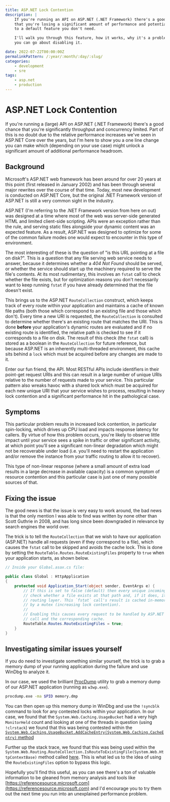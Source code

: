 ```yaml
---
title: ASP.NET Lock Contention
description: |
    If you're running an API on ASP.NET (.NET Framework) there's a good chance
    that you're losing a significant amount of performance and potential concurrency
    to a default feature you don't need.

    I'll walk you through this feature, how it works, why it's a problem and how
    you can go about disabling it.

date: 2022-07-22T00:00:00Z
permalinkPattern: /:year/:month/:day/:slug/
categories:
    - development
    - sre
tags:
    - asp.net
    - production
---
```


# ASP.NET Lock Contention
If you're running a (large) API on ASP.NET (.NET Framework) there's a good chance that
you're significantly throughput and concurrency limited. Part of this is no doubt due to
the relative performance increases we've seen in ASP.NET Core over the years, but I'm here
to show you a one line change you can make which (depending on your use case) might unlock
a significant amount of additional performance headroom.

<!-- more -->

## Background
Microsoft's ASP.NET web framework has been around for over 20 years at this point (first released in January 2002)
and has been through several major rewrites over the course of that time. Today, most new development is conducted
on ASP.NET Core, but the original .NET Framework version of ASP.NET is still a very common sight in the industry.

ASP.NET (I'm referring to the .NET Framework version from here on out) was designed at a time where most of the web
was server-side generated HTML and limited client-side scripting. APIs were an exception rather than the rule, and
serving static files alongside your dynamic content was an expected feature. As a result, ASP.NET was designed to
optimize for some of the common failure modes one would expect to encounter in this type of environment.

The most interesting of these is the question of "is this URL pointing at a file on disk?". This is a question
that any file serving web service needs to answer, because it determines whether a *404 Not Found* should be
served, or whether the service should start up the machinery required to serve the file's contents. At its most
rudimentary, this involves an `fstat` call to check whether the file exists, but for optimization reasons you
don't necessarily want to keep running `fstat` if you have already determined that the file doesn't exist.

This brings us to the ASP.NET `RouteCollection` construct, which keeps track of every route within your application
and maintains a cache of known file paths (both those which correspond to an existing file and those which don't).
Every time a new URI is requested, the `RouteCollection` is consulted to determine whether there's an existing
route that matches the URI. This is done **before** your application's dynamic routes are evaluated and if no
existing route is identified, the relative path is checked to see if it corresponds to a file on disk. The result
of this check (the `fstat` call) is stored as a boolean in the `RouteCollection` for future reference, but because
ASP.NET is an inherently multi-threaded environment, this cache sits behind a `lock` which must be acquired before
any changes are made to it.

Enter our fun friend, the API. Most RESTful APIs include identifiers in their point-get request URIs and this
can result in a large number of unique URIs relative to the number of requests made to your service. This particular
pattern also wreaks havoc with a shared lock which must be acquired for each new unique URI that your service wishes
to process, resulting in heavy lock contention and a significant performance hit in the pathological case.

## Symptoms
This particular problem results in increased lock contention, in particular spin-locking, which drives up CPU load
and impacts response latency for callers. By virtue of how this problem occurs, you're likely to observe little
impact until your service sees a spike in traffic or other significant activity, at which point you'll see a significant
non-linear degradation which might not be recoverable under load (i.e. you'll need to restart the application and/or
remove the instance from your traffic routing to allow it to recover).

This type of non-linear response (where a small amount of extra load results in a large decrease in available capacity)
is a common symptom of resource contention and this particular case is just one of many possible sources of that.

## Fixing the issue
The good news is that the issue is very easy to work around, the bad news is that the only mention I was able
to find was written by none other than Scott Guthrie in 2008, and has long since been downgraded in relevance by
search engines the world over.

The trick is to tell the `RouteCollection` that we wish to have our application (ASP.NET) handle all requests
(even if they correspond to a file), which causes the `fstat` call to be skipped and avoids the cache lock.
This is done by setting the `RouteTable.Routes.RouteExistingFiles` property to `true` when your application starts,
as shown below.

```csharp
// Inside your Global.asax.cs file:

public class Global : HttpApplication
{
    protected void Application_Start(object sender, EventArgs e) {
        // If this is set to false (default) then every unique incoming URL will result in an `fstat` call to
        // check whether a file exists at that path and, if it does, it will not be served using the ASP.NET
        // routing layer. This `fstat` call's result is cached in-memory (increasing memory usage) and protected
        // by a mutex (increasing lock contention).
        //
        // Enabling this causes every request to be handled by ASP.NET's routing layer, which disables this `fstat`
        // call and the corresponding cache.
        RouteTable.Routes.RouteExistingFiles = true;
    }
}
```

## Investigating similar issues yourself
If you do need to investigate something similar yourself,
the trick is to grab a memory dump of your running application during the failure and use WinDbg to analyze it.

In our case, we used the brilliant [ProcDump](https://docs.microsoft.com/en-us/sysinternals/downloads/procdump)
utility to grab a memory dump of our ASP.NET application (running as `w3wp.exe`).

```sh
procdump.exe -ma $PID memory.dmp
```

You can then open up this memory dump in WinDbg and use the `!syncblk` command to look for any contested locks
within your application. In our case, we found that the `System.Web.Caching.UsageBucket` had a very high `MonitorHeld`
count and looking at one of the threads in question (using `!clrstack`) we found that this was being contested
within the [`System.Web.Caching.UsageBucket.AddCacheEntry(System.Web.Caching.CacheEntry)` method](https://source.dot.net/#System.Runtime.Caching/System/Runtime/Caching/CacheUsage.cs,520)

Further up the stack trace, we found that this was being used within the `System.Web.Routing.RouteCollection.IsRouteToExistingFile(System.Web.HttpContextBase)`
method called [here](https://referencesource.microsoft.com/#System.Web/Routing/RouteCollection.cs,197). This is
what led us to the idea of using the `RouteExistingFiles` option to bypass this logic.

Hopefully you'll find this useful, as you can see there's a ton of valuable information to be gleaned from
memory analysis and tools like [https://referencesource.microsoft.com](https://referencesource.microsoft.com)
and I'd encourage you to try them out the next time you run into an unexplained performance problem.
